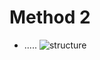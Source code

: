 # Method 2

- .....
![structure](https://github.com/ivaste/AlzheimerPrediction/blob/master/Documentation/Method2Code.png?raw=true)

